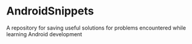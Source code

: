 # AndroidSnippets
A repository for saving useful solutions for problems encountered while learning Android development
